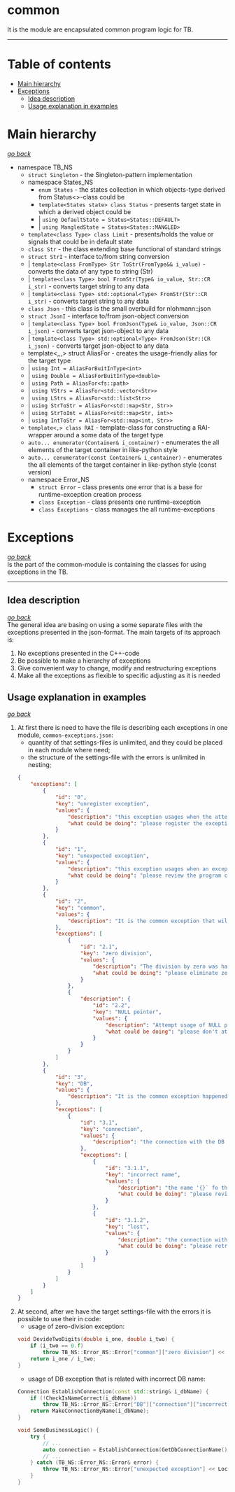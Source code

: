 # **common**
It is the module are encapsulated common program logic for TB.
***
# Table of contents
* [Main hierarchy](#Main-hierarchy)
* [Exceptions](#Exceptions)
    - [Idea description](##Idea-description)
    - [Usage explanation in examples](##Usage-explanation-in-examples)

# Main hierarchy
[_go back_](#Table-of-contents)  
* namespace TB_NS  
    * `struct Singleton` - the Singleton-pattern implementation
    * namespace States_NS
        * `enum States` - the states collection in which objects-type derived from Status<>-class could be
        * `template<States state> class Status` - presents target state in which a derived object could be
        * | `using DefaultState = Status<States::DEFAULT>`
        * | `using MangledState = Status<States::MANGLED>`
    * `template<class Type> class Limit` - presents/holds the value or signals that could be in default state
    * `class Str` - the class extending base functional of standard strings
    * `struct StrI` - interface to/from string conversion
    * | `template<class FromType> Str ToStr(FromType&& i_value)` - converts the data of any type to string (Str)
    * | `template<class Type> bool FromStr(Type& io_value, Str::CR i_str)` - converts target string to any data
    * | `template<class Type> std::optional<Type> FromStr(Str::CR i_str)` - converts target string to any data
    * `class Json` - this class is the small overbuild for nlohmann::json  
    * `struct JsonI` - interface to/from json-object conversion
    * | `template<class Type> bool FromJson(Type& io_value, Json::CR i_json)` - converts target json-object to any data
    * | `template<class Type> std::optional<Type> FromJson(Str::CR i_json)` - converts target json-object to any data
    * template<,,,> struct AliasFor - creates the usage-friendly alias for the target type
    * | `using Int = AliasForBuitInType<int>`
    * | `using Double = AliasForBuitInType<double>`
    * | `using Path = AliasFor<fs::path>`
    * | `using VStrs = AliasFor<std::vector<Str>>`
    * | `using LStrs = AliasFor<std::list<Str>>`
    * | `using StrToStr = AliasFor<std::map<Str, Str>>`
    * | `using StrToInt = AliasFor<std::map<Str, int>>`
    * | `using IntToStr = AliasFor<std::map<int, Str>>`
    * `template<,> class RAI` - template-class for constructing a RAI-wrapper around a some data of the target type
    * `auto... enumerator(Container& i_container)` - enumerates the all elements of the target container in like-python style
    * `auto... cenumerator(const Container& i_container)` - enumerates the all elements of the target container in like-python style (const version)
    * namespace Error_NS
        * `struct Error` - class presents one error that is a base for runtime-exception creation process
        * `class Exception` - class presents one runtime-exception
        * `class Exceptions` - class manages the all runtime-exceptions
# Exceptions
[_go back_](#Table-of-contents)  
Is the part of the common-module is containing the classes for using exceptions in the TB.
***
## Idea description
[_go back_](#Table-of-contents)  
The general idea are basing on using a some separate files with the exceptions presented in the json-format.
The main targets of its approach is:
1. No exceptions presented in the C++-code
2. Be possible to make a hierarchy of exceptions
3. Give convenient way to change, modify and restructuring exceptions
4. Make all the exceptions as flexible to specific adjusting as it is needed

## Usage explanation in examples
[_go back_](#Table-of-contents)  
1. At first there is need to have the file is describing each exceptions in one module, `common-exceptions.json`:
     - quantity of that settings-files is unlimited, and they could be placed in each module where need;
     - the structure of the settings-file with the errors is unlimited in nesting;
    ```json
    {
        "exceptions": [
            {
                "id": "0",
                "key": "unregister exception",
                "values": {
                    "description": "this exception usages when the attempt of using unregister exception happened",
                    "what could be doing": "please register the exception `{}` before using it."
                }
            },
            {
                "id": "1",
                "key": "unexpected exception",
                "values": {
                    "description": "this exception usages when an exception happened but unexpected",
                    "what could be doing": "please review the program code for errors"
                }
            },
            {
                "id": "2",
                "key": "common",
                "values": {
                    "description": "It is the common exception that will happen everywhere in the code"
                },
                "exceptions": [
                    {
                        "id": "2.1",
                        "key": "zero division",
                        "values": {
                            "description": "The division by zero was happen",
                            "what could be doing": "please eliminate zero division"
                        }
                    },
                    {
                        "description": {
                            "id": "2.2",
                            "key": "NULL pointer",
                            "values": {
                                "description": "Attempt usage of NULL pointer to the object `{}`",
                                "what could be doing": "please don't attempt usage of NULL pointer to object"
                            }
                        }
                    }
                ]
            },
            {
                "id": "3",
                "key": "DB",
                "values": {
                    "description": "It is the common exception happened in Data Base"
                },
                "exceptions": [
                    {
                        "id": "3.1",
                        "key": "connection",
                        "values": {
                            "description": "the connection with the DB cannot be establish"
                        },
                        "exceptions": [
                            {
                                "id": "3.1.1",
                                "key": "incorrect name",
                                "values": {
                                    "description": "the name '{}` fo the BD isn't correct",
                                    "what could be doing": "please review the target BD's name"
                                }
                            },
                            {
                                "id": "3.1.2",
                                "key": "lost",
                                "values": {
                                    "description": "the connection with the DB '{}` have lost",
                                    "what could be doing": "please retry to reconnect"
                                }
                            }
                        ]
                    }
                ]
            }
        ]
    }
    ```
2. At second, after we have the target settings-file with the errors it is possible to use their in code:
    - usage of zero-division exception:
    ```cpp
    void DevideTwoDigits(double i_one, double i_two) {
        if (i_two == 0.f)
            throw TB_NS::Error_NS::Error["common"]["zero division"] << Location(BOOST_CURRENT_LOCATION);
        return i_one / i_two;
    }
    ```
    - usage of DB exception that is related with incorrect DB name:
    ```cpp
    Connection EstablishConnection(const std::string& i_dbName) {
        if (!CheckIsNameCorrect(i_dbName))
            throw TB_NS::Error_NS::Error["DB"]["connection"]["incorrect name"] << Location(BOOST_CURRENT_LOCATION);
        return MakeConnectionByName(i_dbName);
    }

    void SomeBusinessLogic() {
        try {
            // ...
            auto connection = EstablishConnection(GetDbConnectionName());
            // ...
        } catch (TB_NS::Error_NS::Error& error) {
            throw TB_NS::Error_NS::Error["unexpected exception"] << Location(BOOST_CURRENT_LOCATION) << Suberror(error);;
        }
    }
    ```
